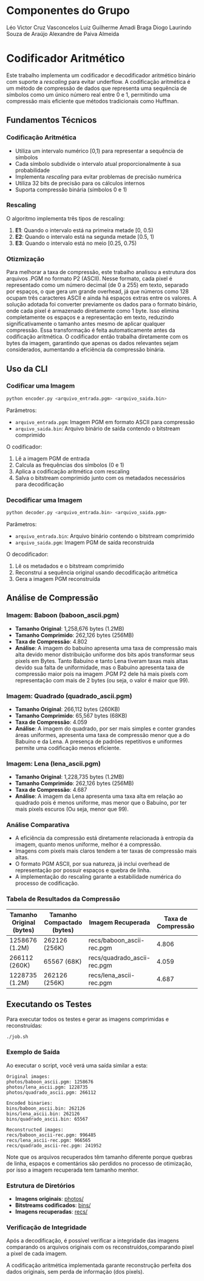 # Componentes do Grupo

Léo Victor Cruz Vasconcelos
Luiz Guilherme Amadi Braga
Diogo Laurindo Souza de Araújo
Alexandre de Paiva Almeida

# Codificador Aritmético

Este trabalho implementa um codificador e decodificador aritmético binário com suporte a *rescaling* para evitar underflow. A codificação aritmética é um método de compressão de dados que representa uma sequência de símbolos como um único número real entre 0 e 1, permitindo uma compressão mais eficiente que métodos tradicionais como Huffman.

## Fundamentos Técnicos

### Codificação Aritmética
- Utiliza um intervalo numérico [0,1) para representar a sequência de símbolos
- Cada símbolo subdivide o intervalo atual proporcionalmente à sua probabilidade
- Implementa *rescaling* para evitar problemas de precisão numérica
- Utiliza 32 bits de precisão para os cálculos internos
- Suporta compressão binária (símbolos 0 e 1)

### Rescaling
O algoritmo implementa três tipos de rescaling:
1. **E1**: Quando o intervalo está na primeira metade [0, 0.5)
2. **E2**: Quando o intervalo está na segunda metade [0.5, 1)
3. **E3**: Quando o intervalo está no meio [0.25, 0.75)

### Otizmização

Para melhorar a taxa de compressão, este trabalho analisou a estrutura dos arquivos .PGM no formato P2 (ASCII). Nesse formato, cada pixel é representado como um número decimal (de 0 a 255) em texto, separado por espaços, o que gera um grande overhead, já que números como 128 ocupam três caracteres ASCII e ainda há espaços extras entre os valores. A solução adotada foi converter previamente os dados para o formato binário, onde cada pixel é armazenado diretamente como 1 byte. Isso elimina completamente os espaços e a representação em texto, reduzindo significativamente o tamanho antes mesmo de aplicar qualquer compressão. Essa transformação é feita automaticamente antes da codificação aritmética. O codificador então trabalha diretamente com os bytes da imagem, garantindo que apenas os dados relevantes sejam considerados, aumentando a eficiência da compressão binária.

## Uso da CLI

### Codificar uma Imagem
```bash
python encoder.py <arquivo_entrada.pgm> <arquivo_saida.bin>
```

Parâmetros:
- `arquivo_entrada.pgm`: Imagem PGM em formato ASCII para compressão
- `arquivo_saida.bin`: Arquivo binário de saída contendo o bitstream comprimido

O codificador:
1. Lê a imagem PGM de entrada
2. Calcula as frequências dos símbolos (0 e 1)
3. Aplica a codificação aritmética com rescaling
4. Salva o bitstream comprimido junto com os metadados necessários para decodificação

### Decodificar uma Imagem
```bash
python decoder.py <arquivo_entrada.bin> <arquivo_saida.pgm>
```

Parâmetros:
- `arquivo_entrada.bin`: Arquivo binário contendo o bitstream comprimido
- `arquivo_saida.pgm`: Imagem PGM de saída reconstruída

O decodificador:
1. Lê os metadados e o bitstream comprimido
2. Reconstrui a sequência original usando decodificação aritmética
3. Gera a imagem PGM reconstruída

## Análise de Compressão

### Imagem: Baboon (baboon_ascii.pgm)
- **Tamanho Original**: 1,258,676 bytes (1.2MB)
- **Tamanho Comprimido**: 262,126 bytes (256MB)
- **Taxa de Compressão**: 4.802
- **Análise**: A imagem do babuíno apresenta uma taxa de compressão mais alta devido menor distribuição uniforme dos bits após transformar seus pixels em Bytes. Tanto Babuíno e tanto Lena tiveram taxas mais altas devido sua falta de uniformidade, mas o Babuíno apresenta taxa de compressão maior pois na imagem .PGM P2 dele há mais pixels com representação com mais de 2 bytes (ou seja, o valor é maior que 99).

### Imagem: Quadrado (quadrado_ascii.pgm)
- **Tamanho Original**: 266,112 bytes (260KB)
- **Tamanho Comprimido**: 65,567 bytes (68KB)
- **Taxa de Compressão**: 4.059
- **Análise**: A imagem do quadrado, por ser mais simples e conter grandes áreas uniformes, apresenta uma taxa de compressão menor que a do Babuíno e da Lena. A presença de padrões repetitivos e uniformes permite uma codificação menos eficiente.

### Imagem: Lena (lena_ascii.pgm)
- **Tamanho Original**: 1,228,735 bytes (1.2MB)
- **Tamanho Comprimido**: 262,126 bytes (256MB)
- **Taxa de Compressão**: 4.687
- **Análise**: A imagem da Lena apresenta uma taxa alta em relação ao quadrado pois é menos uniforme, mas menor que o Babuíno, por ter mais pixels escuros (Ou seja, menor que 99).


### Análise Comparativa
- A eficiência da compressão está diretamente relacionada à entropia da imagem, quanto menos uniforme, melhor é a compressão.
- Imagens com pixels mais claros tendem a ter taxas de compressão mais altas.
- O formato PGM ASCII, por sua natureza, já inclui overhead de representação por possuir espaços e quebra de linha.
- A implementação do rescaling garante a estabilidade numérica do processo de codificação.

### Tabela de Resultados da Compressão

| Tamanho Original (bytes) | Tamanho Compactado (bytes) | Imagem Recuperada           | Taxa de Compressão |
|--------------------------|-----------------------------|------------------------------|---------------------|
| 1258676 (1.2M)| 262126 (256K)| recs/baboon_ascii-rec.pgm | 4.806 |
| 266112 (260K)| 65567 (68K)| recs/quadrado_ascii-rec.pgm | 4.059 |
| 1228735 (1.2M)| 262126 (256K)| recs/lena_ascii-rec.pgm | 4.687 |

## Executando os Testes

Para executar todos os testes e gerar as imagens comprimidas e reconstruídas:

```bash
./job.sh
```

### Exemplo de Saída
Ao executar o script, você verá uma saída similar a esta:

```
Original images:
photos/baboon_ascii.pgm: 1258676
photos/lena_ascii.pgm: 1228735
photos/quadrado_ascii.pgm: 266112

Encoded binaries:
bins/baboon_ascii.bin: 262126
bins/lena_ascii.bin: 262126
bins/quadrado_ascii.bin: 65567

Reconstructed images:
recs/baboon_ascii-rec.pgm: 996485
recs/lena_ascii-rec.pgm: 966565
recs/quadrado_ascii-rec.pgm: 241952
```

Note que os arquivos recuperados têm tamanho diferente porque quebras de linha, espaços e comentários são perdidos no processo de otimização, por isso a imagem recuperada tem tamanho menhor.

### Estrutura de Diretórios
- **Imagens originais**: [photos/](photos/)
- **Bitstreams codificados**: [bins/](bins/)
- **Imagens recuperadas**: [recs/](recs/)

### Verificação de Integridade
Após a decodificação, é possível verificar a integridade das imagens comparando os arquivos originais com os reconstruídos,comparando pixel a pixel de cada imagem.

A codificação aritmética implementada garante reconstrução perfeita dos dados originais, sem perda de informação (dos pixels).
